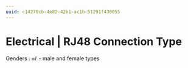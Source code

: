 ```yaml
---
uuid: c14270cb-4e82-42b1-ac1b-51291f430055
---
```

# Electrical | RJ48 Connection Type

Genders
: `mf` - male and female types
